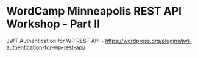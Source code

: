 # WordCamp Minneapolis REST API Workshop - Part II

JWT Authentication for WP REST API - https://wordpress.org/plugins/jwt-authentication-for-wp-rest-api/ 
